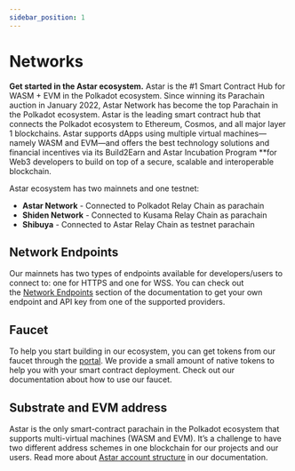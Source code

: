 ```yaml
---
sidebar_position: 1
---
```


# Networks

**Get started in the Astar ecosystem.**
Astar is the #1 Smart Contract Hub for WASM + EVM in the Polkadot ecosystem. Since winning its Parachain auction in January 2022, Astar Network has become the top Parachain in the Polkadot ecosystem. Astar is the leading smart contract hub that connects the Polkadot ecosystem to Ethereum, Cosmos, and all major layer 1 blockchains. Astar supports dApps using multiple virtual machines—namely WASM and EVM—and offers the best technology solutions and financial incentives via its Build2Earn and Astar Incubation Program **for Web3 developers to build on top of a secure, scalable and interoperable blockchain.

Astar ecosystem has two mainnets and one testnet:

- **Astar Network** - Connected to Polkadot Relay Chain as parachain
- **Shiden Network** - Connected to Kusama Relay Chain as parachain
- **Shibuya** - Connected to Astar Relay Chain as testnet parachain

## Network Endpoints

Our mainnets has two types of endpoints available for developers/users to connect to: one for HTTPS and one for WSS. You can check out the [Network Endpoints](https://astarnetwork.github.io/astar-docs/docs/quickstart/endpoints) section of the documentation to get your own endpoint and API key from one of the supported providers.

## Faucet

To help you start building in our ecosystem, you can get tokens from our faucet through the [portal](https://portal.astar.network). We provide a small amount of native tokens to help you with your smart contract deployment. Check out our documentation about how to use our faucet.

## Substrate and EVM address

Astar is the only smart-contract parachain in the Polkadot ecosystem that supports multi-virtual machines (WASM and EVM). It’s a challenge to have two different address schemes in one blockchain for our projects and our users. Read more about [Astar account structure](https://astarnetwork.github.io/astar-docs/docs/quickstart/addresses) in our documentation.